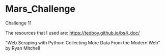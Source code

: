 # Mars_Challenge
Challenge 11

The resources that I used are:
https://tedboy.github.io/bs4_doc/

"Web Scraping with Python: Collecting More Data From the Modern Web" by Ryan Mitchell
